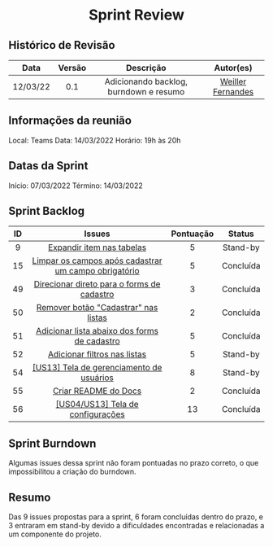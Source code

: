 <h1 style="text-align: center">Sprint Review</h1>

## Histórico de Revisão
| Data | Versão | Descrição | Autor(es)|
|:----:|:------:|:---------:|:--------:|
| 12/03/22 | 0.1 | Adicionando backlog, burndown e resumo | [Weiller Fernandes](https://github.com/WeillerFernandes) |

## Informações da reunião

Local: Teams
Data: 14/03/2022
Horário: 19h às 20h

## Datas da Sprint

Início: 07/03/2022
Término: 14/03/2022

## Sprint Backlog
| ID | Issues | Pontuação | Status |
|:--:|:-----: | :--------:| :----: |
| 9 |[Expandir item nas tabelas](https://github.com/fga-eps-mds/2021-2-SysArq-Doc/issues/9)|5| Stand-by |
| 15 |[Limpar os campos após cadastrar um campo obrigatório](https://github.com/fga-eps-mds/2021-2-SysArq-Doc/issues/15)|5| Concluída |
| 49 |[Direcionar direto para o forms de cadastro](https://github.com/fga-eps-mds/2021-2-SysArq-Doc/issues/49)|3| Concluída |
| 50 |[Remover botão "Cadastrar" nas listas](https://github.com/fga-eps-mds/2021-2-SysArq-Doc/issues/50)|2| Concluída |
| 51 |[Adicionar lista abaixo dos forms de cadastro](https://github.com/fga-eps-mds/2021-2-SysArq-Doc/issues/51)|5| Concluída |
| 52 |[Adicionar filtros nas listas](https://github.com/fga-eps-mds/2021-2-SysArq-Doc/issues/52)|5| Stand-by |
| 54 |[[US13] Tela de gerenciamento de usuários](https://github.com/fga-eps-mds/2021-2-SysArq-Doc/issues/54)|8| Stand-by |
| 55 |[Criar README do Docs](https://github.com/fga-eps-mds/2021-2-SysArq-Doc/issues/55)|2| Concluída |
| 56 |[[US04/US13] Tela de configurações](https://github.com/fga-eps-mds/2021-2-SysArq-Doc/issues/56)|13| Concluída |

## Sprint Burndown

Algumas issues dessa sprint não foram pontuadas no prazo correto, o que impossibilitou a criação do burndown.

## Resumo

Das 9 issues propostas para a sprint, 6 foram concluídas dentro do prazo, e 3 entraram em stand-by devido a dificuldades encontradas e relacionadas a um componente do projeto.